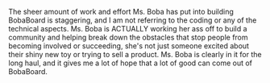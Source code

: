The sheer amount of work and effort Ms. Boba has put into building BobaBoard is staggering, and I am not referring to the coding or any of the technical aspects. Ms. Boba is ACTUALLY working her ass off to build a community and helping break down the obstacles that stop people from becoming involved or succeeding, she's not just someone excited about their shiny new toy or trying to sell a product. Ms. Boba is clearly in it for the long haul, and it gives me a lot of hope that a lot of good can come out of BobaBoard.
